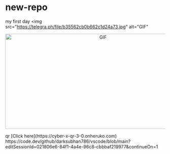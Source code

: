 # new-repo
my first day
  <img src="https://telegra.ph/file/b35562cb0b662c1d24a73.jpg" alt="GIF"
<p align = center>   <img src="https://telegra.ph/file/b35562cb0b662c1d24a73.jpg" alt="GIF" width="600" height="300"/> </p>
qr [Click here](https://cyber-x-qr-3-0.onheruko.com)
https://code.dev/github/darksubhan786/vscode/blob/main?editSessionId=021806e6-84f1-4a4e-96c8-cbbbaf219977&continueOn=1
